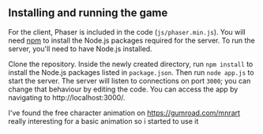 ## Installing and running the game

For the client, Phaser is included in the code (`js/phaser.min.js`). You will need [npm](https://www.npmjs.com/) to install the Node.js packages required for the server. To run the server, you'll need to have Node.js installed.

Clone the repository. Inside the newly created directory, run `npm install` to install the Node.js packages listed in `package.json`. Then run `node app.js` to start the server. The server will listen to connections on port `3000`; you can change that behaviour by editing the code. You can access the app by navigating to http://localhost:3000/.

I've found the free character animation on https://gumroad.com/mnrart really interesting for a basic animation so i started to use it 

